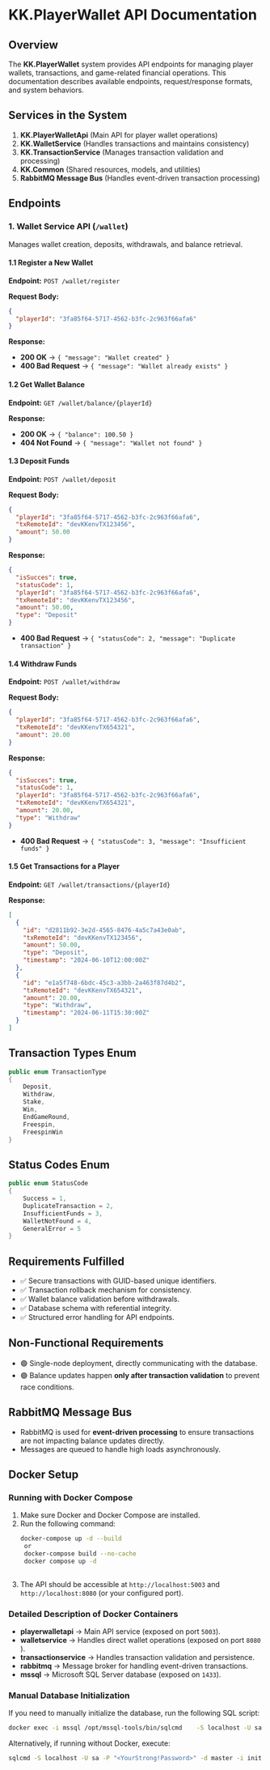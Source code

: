 # KK.PlayerWallet API Documentation

## Overview
The **KK.PlayerWallet** system provides API endpoints for managing player wallets, transactions, and game-related financial operations. This documentation describes available endpoints, request/response formats, and system behaviors.

## Services in the System
1. **KK.PlayerWalletApi** (Main API for player wallet operations)
2. **KK.WalletService** (Handles transactions and maintains consistency)
3. **KK.TransactionService** (Manages transaction validation and processing)
4. **KK.Common** (Shared resources, models, and utilities)
5. **RabbitMQ Message Bus** (Handles event-driven transaction processing)

## Endpoints

### 1. Wallet Service API (`/wallet`)
Manages wallet creation, deposits, withdrawals, and balance retrieval.

#### 1.1 Register a New Wallet
**Endpoint:** `POST /wallet/register`

**Request Body:**
```json
{
  "playerId": "3fa85f64-5717-4562-b3fc-2c963f66afa6"
}
```

**Response:**
- **200 OK** → `{ "message": "Wallet created" }`
- **400 Bad Request** → `{ "message": "Wallet already exists" }`

#### 1.2 Get Wallet Balance
**Endpoint:** `GET /wallet/balance/{playerId}`

**Response:**
- **200 OK** → `{ "balance": 100.50 }`
- **404 Not Found** → `{ "message": "Wallet not found" }`

#### 1.3 Deposit Funds
**Endpoint:** `POST /wallet/deposit`

**Request Body:**
```json
{
  "playerId": "3fa85f64-5717-4562-b3fc-2c963f66afa6",
  "txRemoteId": "devKKenvTX123456",
  "amount": 50.00
}
```

**Response:**
```json
{
  "isSucces": true,
  "statusCode": 1,
  "playerId": "3fa85f64-5717-4562-b3fc-2c963f66afa6",
  "txRemoteId": "devKKenvTX123456",
  "amount": 50.00,
  "type": "Deposit"
}
```
- **400 Bad Request** → `{ "statusCode": 2, "message": "Duplicate transaction" }`

#### 1.4 Withdraw Funds
**Endpoint:** `POST /wallet/withdraw`

**Request Body:**
```json
{
  "playerId": "3fa85f64-5717-4562-b3fc-2c963f66afa6",
  "txRemoteId": "devKKenvTX654321",
  "amount": 20.00
}
```

**Response:**
```json
{
  "isSucces": true,
  "statusCode": 1,
  "playerId": "3fa85f64-5717-4562-b3fc-2c963f66afa6",
  "txRemoteId": "devKKenvTX654321",
  "amount": 20.00,
  "type": "Withdraw"
}
```
- **400 Bad Request** → `{ "statusCode": 3, "message": "Insufficient funds" }`

#### 1.5 Get Transactions for a Player
**Endpoint:** `GET /wallet/transactions/{playerId}`

**Response:**
```json
[
  {
    "id": "d2811b92-3e2d-4565-8476-4a5c7a43e0ab",
    "txRemoteId": "devKKenvTX123456",
    "amount": 50.00,
    "type": "Deposit",
    "timestamp": "2024-06-10T12:00:00Z"
  },
  {
    "id": "e1a5f748-6bdc-45c3-a3bb-2a463f87d4b2",
    "txRemoteId": "devKKenvTX654321",
    "amount": 20.00,
    "type": "Withdraw",
    "timestamp": "2024-06-11T15:30:00Z"
  }
]
```

## Transaction Types Enum
```csharp
public enum TransactionType
{
    Deposit,
    Withdraw,
    Stake,
    Win,
    EndGameRound,
    Freespin,
    FreespinWin
}
```

## Status Codes Enum
```csharp
public enum StatusCode
{
    Success = 1,
    DuplicateTransaction = 2,
    InsufficientFunds = 3,
    WalletNotFound = 4,
    GeneralError = 5
}
```

## Requirements Fulfilled
- ✅ Secure transactions with GUID-based unique identifiers.
- ✅ Transaction rollback mechanism for consistency.
- ✅ Wallet balance validation before withdrawals.
- ✅ Database schema with referential integrity.
- ✅ Structured error handling for API endpoints.

## Non-Functional Requirements
- 🟢 Single-node deployment, directly communicating with the database.
- 🟢 Balance updates happen **only after transaction validation** to prevent race conditions.

## RabbitMQ Message Bus
- RabbitMQ is used for **event-driven processing** to ensure transactions are not impacting balance updates directly.
- Messages are queued to handle high loads asynchronously.

## Docker Setup

### Running with Docker Compose
1. Make sure Docker and Docker Compose are installed.
2. Run the following command:
   ```sh
   docker-compose up -d --build
    or
    docker-compose build --no-cache
    docker compose up -d
    
   ```
3. The API should be accessible at `http://localhost:5003` and `http://localhost:8080` (or your configured port).

### Detailed Description of Docker Containers
- **playerwalletapi** → Main API service (exposed on port `5003`).
- **walletservice** → Handles direct wallet operations (exposed on port `8080` ).
- **transactionservice** → Handles transaction validation and persistence.
- **rabbitmq** → Message broker for handling event-driven transactions.
- **mssql** → Microsoft SQL Server database (exposed on `1433`).

### Manual Database Initialization
If you need to manually initialize the database, run the following SQL script:

```sh   */opt/mssql-tools/bin/sqlcmd* (or your path)
docker exec -i mssql /opt/mssql-tools/bin/sqlcmd    -S localhost -U sa -P "<YourStrong!Password>" -d master -i /scripts/init.sql
```

Alternatively, if running without Docker, execute:
```sh
sqlcmd -S localhost -U sa -P "<YourStrong!Password>" -d master -i init.sql
```
